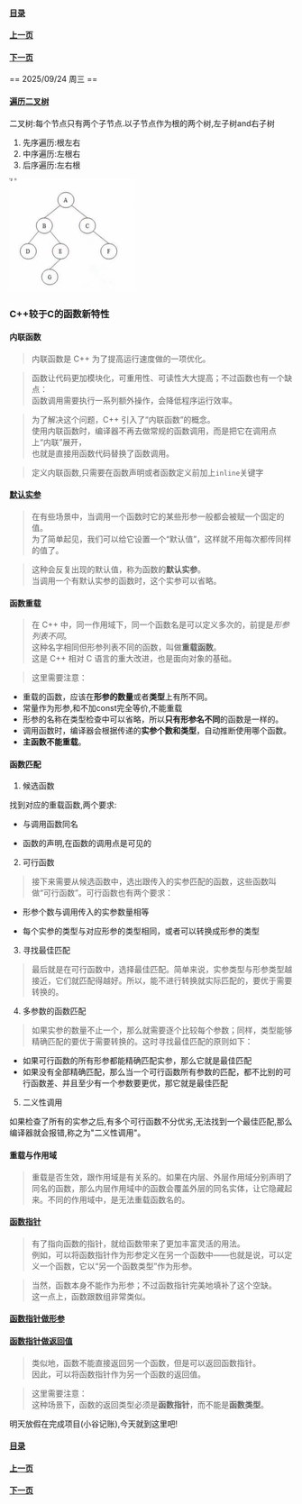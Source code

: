 #### [目录](index.md)
#### [上一页](day2.md)
#### [下一页](day4.md)
== 2025/09/24 周三 ==

#### [遍历二叉树](./code/Project1/遍历二叉树.cpp)

二叉树:每个节点只有两个子节点.以子节点作为根的两个树,左子树and右子树

1. 先序遍历:根左右
2. 中序遍历:左根右
3. 后序遍历:左右根

![image-20250924081954396](assets/image-20250924081954396.png)

### C++较于C的函数新特性

#### 内联函数

> 内联函数是 C++ 为了提高运行速度做的一项优化。

> 函数让代码更加模块化，可重用性、可读性大大提高；不过函数也有一个缺点：  
函数调用需要执行一系列额外操作，会降低程序运行效率。

> 为了解决这个问题，C++ 引入了“内联函数”的概念。  
使用内联函数时，编译器不再去做常规的函数调用，而是把它在调用点上“内联”展开，  
也就是直接用函数代码替换了函数调用。

> 定义内联函数,只需要在函数声明或者函数定义前加上`inline`关键字

#### [默认实参](./code/默认实参.cpp)

> 在有些场景中，当调用一个函数时它的某些形参一般都会被赋一个固定的值。  
为了简单起见，我们可以给它设置一个“默认值”，这样就不用每次都传同样的值了。

> 这种会反复出现的默认值，称为函数的**默认实参**。  
当调用一个有默认实参的函数时，这个实参可以省略。

#### 函数重载
> 在 C++ 中，同一作用域下，同一个函数名是可以定义多次的，前提是*形参列表不同*。  
这种名字相同但形参列表不同的函数，叫做**重载函数**。  
这是 C++ 相对 C 语言的重大改进，也是面向对象的基础。

> 这里需要注意：

- 重载的函数，应该在**形参的数量**或者**类型**上有所不同。 
- 常量作为形参,和不加const完全等价,不能重载
- 形参的名称在类型检查中可以省略，所以**只有形参名不同**的函数是一样的。  
- 调用函数时，编译器会根据传递的**实参个数和类型**，自动推断使用哪个函数。  
- **主函数不能重载**。

#### 函数匹配

1. 候选函数

找到对应的重载函数,两个要求:

* 与调用函数同名

* 函数的声明,在函数的调用点是可见的 

2. 可行函数

> 接下来需要从候选函数中，选出跟传入的实参匹配的函数，这些函数叫做“可行函数”。可行函数也有两个要求：

- 形参个数与调用传入的实参数量相等

- 每个实参的类型与对应形参的类型相同，或者可以转换成形参的类型

3. 寻找最佳匹配

> 最后就是在可行函数中，选择最佳匹配。简单来说，实参类型与形参类型越接近，它们就匹配得越好。所以，能不进行转换就实际匹配的，要优于需要转换的。

4. 多参数的函数匹配

> 如果实参的数量不止一个，那么就需要逐个比较每个参数；同样，类型能够精确匹配的要优于需要转换的。这时寻找最佳匹配的原则如下：

- 如果可行函数的所有形参都能精确匹配实参，那么它就是最佳匹配
- 如果没有全部精确匹配，那么当一个可行函数所有参数的匹配，都不比别的可行函数差、并且至少有一个参数要更优，那它就是最佳匹配

5. 二义性调用

如果检查了所有的实参之后,有多个可行函数不分优劣,无法找到一个最佳匹配,那么编译器就会报错,称之为"二义性调用"。

#### 重载与作用域

> 重载是否生效，跟作用域是有关系的。如果在内层、外层作用域分别声明了同名的函数，那么内层作用域中的函数会覆盖外层的同名实体，让它隐藏起来。不同的作用域中，是无法重载函数名的。

#### [函数指针](./code/函数指针.cpp)

> 有了指向函数的指针，就给函数带来了更加丰富灵活的用法。  
例如，可以将函数指针作为形参定义在另一个函数中——也就是说，可以定义一个函数，它以“另一个函数类型”作为形参。  

> 当然，函数本身不能作为形参；不过函数指针完美地填补了这个空缺。  
这一点上，函数跟数组非常类似。 

#### [函数指针做形参](./code/高阶函数指针.cpp)

#### [函数指针做返回值]()

> 类似地，函数不能直接返回另一个函数，但是可以返回函数指针。  
因此，可以将函数指针作为另一个函数的返回值。

> 这里需要注意：  
> 这种场景下，函数的返回类型必须是**函数指针**，而不能是**函数类型**。

明天放假在完成项目(小谷记账),今天就到这里吧!

#### [目录](index.md)
#### [上一页](day2.md)
#### [下一页](day4.md)